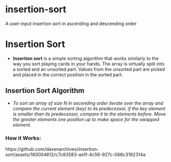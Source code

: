 # insertion-sort
A user-input insertion sort in ascending and descending order

<h1>Insertion Sort</h1>

- **Insertion sort** is a simple sorting algorithm that works similarly to the way you sort playing cards in your hands. The array is virtually split into a sorted and an unsorted part. Values from the unsorted part are picked and placed in the correct position in the sorted part.

<h2>Insertion Sort Algorithm</h2>

- *To sort an array of size N in ascending order iterate over the array and compare the current element (key) to its predecessor, if the key element is smaller than its predecessor, compare it to the elements before. Move the greater elements one position up to make space for the swapped element.*

<h3>How it Works: </h3>
https://github.com/davenarchives/insertion-sort/assets/160004612/c7c83583-ae1f-4c56-927c-068c3192314a
<img align=left"" alt="" width="" src="https://github.com/davenarchives/insertion-sort/assets/160004612/c7c83583-ae1f-4c56-927c-068c3192314a
">
